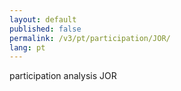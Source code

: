 ```yaml
---
layout: default
published: false
permalink: /v3/pt/participation/JOR/
lang: pt
---
```


participation analysis JOR
